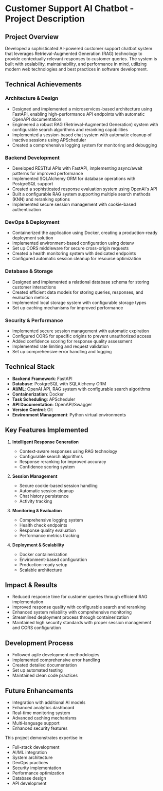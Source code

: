 # Customer Support AI Chatbot - Project Description

## Project Overview
Developed a sophisticated AI-powered customer support chatbot system that leverages Retrieval-Augmented Generation (RAG) technology to provide contextually relevant responses to customer queries. The system is built with scalability, maintainability, and performance in mind, utilizing modern web technologies and best practices in software development.

## Technical Achievements

### Architecture & Design
- Designed and implemented a microservices-based architecture using FastAPI, enabling high-performance API endpoints with automatic OpenAPI documentation
- Engineered a robust RAG (Retrieval-Augmented Generation) system with configurable search algorithms and reranking capabilities
- Implemented a session-based chat system with automatic cleanup of inactive sessions using APScheduler
- Created a comprehensive logging system for monitoring and debugging

### Backend Development
- Developed RESTful APIs with FastAPI, implementing async/await patterns for improved performance
- Implemented SQLAlchemy ORM for database operations with PostgreSQL support
- Created a sophisticated response evaluation system using OpenAI's API
- Built a configurable RAG system supporting multiple search methods (KNN) and reranking options
- Implemented secure session management with cookie-based authentication

### DevOps & Deployment
- Containerized the application using Docker, creating a production-ready deployment solution
- Implemented environment-based configuration using dotenv
- Set up CORS middleware for secure cross-origin requests
- Created a health monitoring system with dedicated endpoints
- Configured automatic session cleanup for resource optimization

### Database & Storage
- Designed and implemented a relational database schema for storing customer interactions
- Created efficient data models for storing queries, responses, and evaluation metrics
- Implemented local storage system with configurable storage types
- Set up caching mechanisms for improved performance

### Security & Performance
- Implemented secure session management with automatic expiration
- Configured CORS for specific origins to prevent unauthorized access
- Added confidence scoring for response quality assessment
- Implemented rate limiting and request validation
- Set up comprehensive error handling and logging

## Technical Stack
- **Backend Framework**: FastAPI
- **Database**: PostgreSQL with SQLAlchemy ORM
- **AI/ML**: OpenAI API, RAG system with configurable search algorithms
- **Containerization**: Docker
- **Task Scheduling**: APScheduler
- **API Documentation**: OpenAPI/Swagger
- **Version Control**: Git
- **Environment Management**: Python virtual environments

## Key Features Implemented
1. **Intelligent Response Generation**
   - Context-aware responses using RAG technology
   - Configurable search algorithms
   - Response reranking for improved accuracy
   - Confidence scoring system

2. **Session Management**
   - Secure cookie-based session handling
   - Automatic session cleanup
   - Chat history persistence
   - Activity tracking

3. **Monitoring & Evaluation**
   - Comprehensive logging system
   - Health check endpoints
   - Response quality evaluation
   - Performance metrics tracking

4. **Deployment & Scalability**
   - Docker containerization
   - Environment-based configuration
   - Production-ready setup
   - Scalable architecture

## Impact & Results
- Reduced response time for customer queries through efficient RAG implementation
- Improved response quality with configurable search and reranking
- Enhanced system reliability with comprehensive monitoring
- Streamlined deployment process through containerization
- Maintained high security standards with proper session management and CORS configuration

## Development Process
- Followed agile development methodologies
- Implemented comprehensive error handling
- Created detailed documentation
- Set up automated testing
- Maintained clean code practices

## Future Enhancements
- Integration with additional AI models
- Enhanced analytics dashboard
- Real-time monitoring system
- Advanced caching mechanisms
- Multi-language support
- Enhanced security features

This project demonstrates expertise in:
- Full-stack development
- AI/ML integration
- System architecture
- DevOps practices
- Security implementation
- Performance optimization
- Database design
- API development 